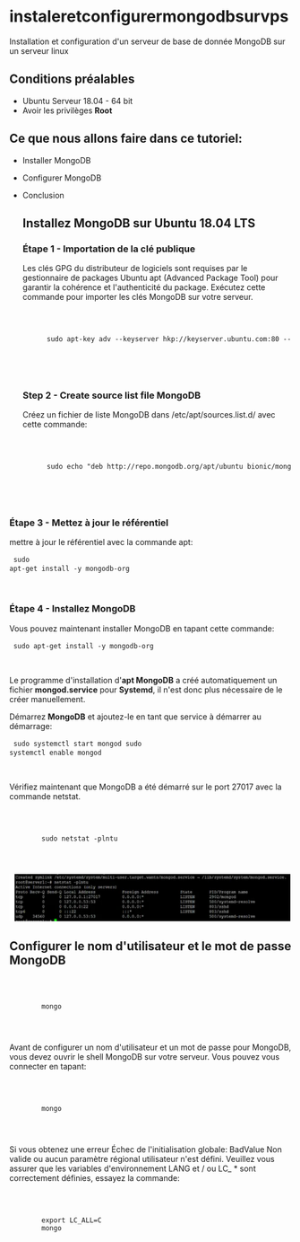 # instaleretconfigurermongodbsurvps
Installation et configuration d'un serveur de base de donnée MongoDB sur un serveur linux 
## Conditions préalables
* Ubuntu Serveur 18.04 - 64 bit
* Avoir les privilèges **Root**
  
## Ce que nous allons faire dans ce tutoriel:
* Installer MongoDB
* Configurer MongoDB
* Conclusion
  
  ## Installez MongoDB sur Ubuntu 18.04 LTS
  ### Étape 1 - Importation de la clé publique
  Les clés GPG du distributeur de logiciels sont requises par le gestionnaire de packages Ubuntu apt (Advanced Package Tool) pour garantir la cohérence et l'authenticité du package. Exécutez cette commande pour importer les clés MongoDB sur votre serveur.
  <code>
    <pre>
        sudo apt-key adv --keyserver hkp://keyserver.ubuntu.com:80 --recv 68818C72E52529D4
    </pre>
  </code>

  ### Step 2 - Create source list file MongoDB
   Créez un fichier de liste MongoDB dans /etc/apt/sources.list.d/ avec cette commande:
   <code>
    <pre>
        sudo echo "deb http://repo.mongodb.org/apt/ubuntu bionic/mongodb-org/4.0 multiverse" | sudo tee /etc/apt/sources.list.d/mongodb-org-4.0.list
    </pre>
  </code>

### Étape 3 - Mettez à jour le référentiel
mettre à jour le référentiel avec la commande apt:
<code>
    <pre>
        sudo apt-get install -y mongodb-org
    </pre>
</code>

 ### Étape 4 - Installez MongoDB
 Vous pouvez maintenant installer MongoDB en tapant cette commande:
 <code>
    <pre>
        sudo apt-get install -y mongodb-org
    </pre>
</code>

Le programme d'installation d'**apt MongoDB** a créé automatiquement un fichier **mongod.service** pour **Systemd**, il n'est donc plus nécessaire de le créer manuellement.

Démarrez **MongoDB** et ajoutez-le en tant que service à démarrer au démarrage:
<code>
    <pre>
        sudo systemctl start mongod
        sudo systemctl enable mongod
    </pre>
</code>

Vérifiez maintenant que MongoDB a été démarré sur le port 27017 avec la commande netstat.

<code>
    <pre>
        sudo netstat -plntu
    </pre>
</code>

![image 1](images/1.png)

## Configurer le nom d'utilisateur et le mot de passe MongoDB


<code>
    <pre>
        mongo
    </pre>
</code>

Avant de configurer un nom d'utilisateur et un mot de passe pour MongoDB, vous devez ouvrir le shell MongoDB sur votre serveur. Vous pouvez vous connecter en tapant:

<code>
    <pre>
        mongo
    </pre>
</code>

Si vous obtenez une erreur Échec de l'initialisation globale: BadValue Non valide ou aucun paramètre régional utilisateur n'est défini. Veuillez vous assurer que les variables d'environnement LANG et / ou LC_ * sont correctement définies, essayez la commande:

<code>
    <pre>
        export LC_ALL=C
        mongo 
    </pre>
</code>
